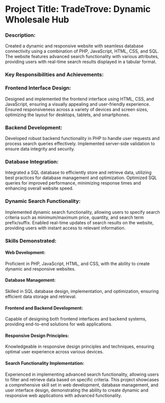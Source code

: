 # Project Title: TradeTrove: Dynamic Wholesale Hub

### Description:
Created a dynamic and responsive website with seamless database connectivity using a combination of PHP, JavaScript, HTML, CSS, and SQL. The website features advanced search functionality with various attributes, providing users with real-time search results displayed in a tabular format.

### Key Responsibilities and Achievements:

### Frontend Interface Design:
Designed and implemented the frontend interface using HTML, CSS, and JavaScript, ensuring a visually appealing and user-friendly experience.
Ensured responsiveness across a variety of devices and screen sizes, optimizing the layout for desktops, tablets, and smartphones.

### Backend Development:
Developed robust backend functionality in PHP to handle user requests and process search queries effectively.
Implemented server-side validation to ensure data integrity and security.

### Database Integration:
Integrated a SQL database to efficiently store and retrieve data, utilizing best practices for database management and optimization.
Optimized SQL queries for improved performance, minimizing response times and enhancing overall website speed.

### Dynamic Search Functionality:
Implemented dynamic search functionality, allowing users to specify search criteria such as minimum/maximum price, quantity, and search term prefix/suffix.
Enabled real-time updates of search results on the website, providing users with instant access to relevant information.

### Skills Demonstrated:
#### Web Development: 
Proficient in PHP, JavaScript, HTML, and CSS, with the ability to create dynamic and responsive websites.
#### Database Management: 
Skilled in SQL database design, implementation, and optimization, ensuring efficient data storage and retrieval.
#### Frontend and Backend Development: 
Capable of designing both frontend interfaces and backend systems, providing end-to-end solutions for web applications.
#### Responsive Design Principles: 
Knowledgeable in responsive design principles and techniques, ensuring optimal user experience across various devices.
#### Search Functionality Implementation: 
Experienced in implementing advanced search functionality, allowing users to filter and retrieve data based on specific criteria.
This project showcases a comprehensive skill set in web development, database management, and user interface design, demonstrating the ability to create dynamic and responsive web applications with advanced functionality.
